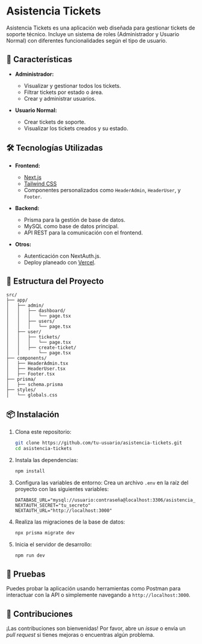 # Asistencia Tickets

Asistencia Tickets es una aplicación web diseñada para gestionar tickets de soporte técnico. Incluye un sistema de roles (Administrador y Usuario Normal) con diferentes funcionalidades según el tipo de usuario.

## 🚀 Características

- **Administrador:**
  - Visualizar y gestionar todos los tickets.
  - Filtrar tickets por estado o área.
  - Crear y administrar usuarios.

- **Usuario Normal:**
  - Crear tickets de soporte.
  - Visualizar los tickets creados y su estado.

## 🛠️ Tecnologías Utilizadas

- **Frontend:**
  - [Next.js](https://nextjs.org/)
  - [Tailwind CSS](https://tailwindcss.com/)
  - Componentes personalizados como `HeaderAdmin`, `HeaderUser`, y `Footer`.

- **Backend:**
  - Prisma para la gestión de base de datos.
  - MySQL como base de datos principal.
  - API REST para la comunicación con el frontend.

- **Otros:**
  - Autenticación con NextAuth.js.
  - Deploy planeado con [Vercel](https://vercel.com/).

## 📂 Estructura del Proyecto

```
src/
├── app/
│   ├── admin/
│   │   ├── dashboard/
│   │   │   └── page.tsx
│   │   ├── users/
│   │   │   └── page.tsx
│   ├── user/
│   │   ├── tickets/
│   │   │   └── page.tsx
│   │   ├── create-ticket/
│   │       └── page.tsx
├── components/
│   ├── HeaderAdmin.tsx
│   ├── HeaderUser.tsx
│   ├── Footer.tsx
├── prisma/
│   ├── schema.prisma
├── styles/
│   └── globals.css
```

## 📦 Instalación

1. Clona este repositorio:
   ```bash
   git clone https://github.com/tu-usuario/asistencia-tickets.git
   cd asistencia-tickets
   ```

2. Instala las dependencias:
   ```bash
   npm install
   ```

3. Configura las variables de entorno:
   Crea un archivo `.env` en la raíz del proyecto con las siguientes variables:
   ```env
   DATABASE_URL="mysql://usuario:contraseña@localhost:3306/asistencia_tickets"
   NEXTAUTH_SECRET="tu_secreto"
   NEXTAUTH_URL="http://localhost:3000"
   ```

4. Realiza las migraciones de la base de datos:
   ```bash
   npx prisma migrate dev
   ```

5. Inicia el servidor de desarrollo:
   ```bash
   npm run dev
   ```

## 🧪 Pruebas

Puedes probar la aplicación usando herramientas como Postman para interactuar con la API o simplemente navegando a `http://localhost:3000`.

## 🤝 Contribuciones

¡Las contribuciones son bienvenidas! Por favor, abre un _issue_ o envía un _pull request_ si tienes mejoras o encuentras algún problema.
